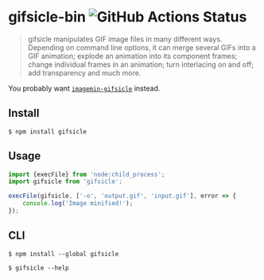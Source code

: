 # gifsicle-bin ![GitHub Actions Status](https://github.com/imagemin/gifsicle-bin/workflows/test/badge.svg?branch=main)

> gifsicle manipulates GIF image files in many different ways. Depending on command line options, it can merge several GIFs into a GIF animation; explode an animation into its component frames; change individual frames in an animation; turn interlacing on and off; add transparency and much more.

You probably want [`imagemin-gifsicle`](https://github.com/imagemin/imagemin-gifsicle) instead.

## Install

```
$ npm install gifsicle
```

## Usage

```js
import {execFile} from 'node:child_process';
import gifsicle from 'gifsicle';

execFile(gifsicle, ['-o', 'output.gif', 'input.gif'], error => {
	console.log('Image minified!');
});
```

## CLI

```
$ npm install --global gifsicle
```

```
$ gifsicle --help
```

